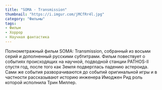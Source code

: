 ```yaml
---
title: "SOMA · Transmission"
thumbnail: "https://i.imgur.com/jMCfRr4l.jpg"
category: "Фильмы"
tags:
- Фильм
- Хоррор
- Научная фантастика
---
```


<div full class="dark">
	<div class="youtube" id="nsgQcRxf3e0"></div>
</div>

Полнометражный фильм SOMA: Transmission, собранный из восьми серий и дополненный русскими субтитрами. Фильм повествует о событиях происходящих на научной, подводной станции PATHOS-ll спустя год, после того как Земля подверглась падению астероида. Сами же события разворачиваются до событий оригинальной игры и в частности рассказывают историю инженера Имоджен Рид роль которой исполнила Трин Миллер.